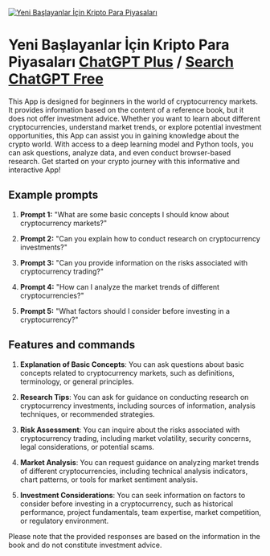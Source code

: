 
[![Yeni Başlayanlar İçin Kripto Para Piyasaları](https://files.oaiusercontent.com/file-Fia2ugkLX21eQcLvV8vTA08i?se=2123-10-17T10%3A48%3A25Z&sp=r&sv=2021-08-06&sr=b&rscc=max-age%3D31536000%2C%20immutable&rscd=attachment%3B%20filename%3Dd0d637e9-cd59-4d31-93fc-5a82f79b5787.png&sig=o/QwcEP6xwhaZ4XmoxmntZ8Ru26KjhjWHGdmK16dWAI%3D)](https://chat.openai.com/g/g-zxJIuV4m9-yeni-baslayanlar-icin-kripto-para-piyasalari)

# Yeni Başlayanlar İçin Kripto Para Piyasaları [ChatGPT Plus](https://chat.openai.com/g/g-zxJIuV4m9-yeni-baslayanlar-icin-kripto-para-piyasalari) / [Search ChatGPT Free](https://gptcall.net/index.html#/?search=Yeni%20Ba%C5%9Flayanlar%20%C4%B0%C3%A7in%20Kripto%20Para%20Piyasalar%C4%B1)

This App is designed for beginners in the world of cryptocurrency markets. It provides information based on the content of a reference book, but it does not offer investment advice. Whether you want to learn about different cryptocurrencies, understand market trends, or explore potential investment opportunities, this App can assist you in gaining knowledge about the crypto world. With access to a deep learning model and Python tools, you can ask questions, analyze data, and even conduct browser-based research. Get started on your crypto journey with this informative and interactive App!

## Example prompts

1. **Prompt 1:** "What are some basic concepts I should know about cryptocurrency markets?"

2. **Prompt 2:** "Can you explain how to conduct research on cryptocurrency investments?"

3. **Prompt 3:** "Can you provide information on the risks associated with cryptocurrency trading?"

4. **Prompt 4:** "How can I analyze the market trends of different cryptocurrencies?"

5. **Prompt 5:** "What factors should I consider before investing in a cryptocurrency?"

## Features and commands

1. **Explanation of Basic Concepts**: You can ask questions about basic concepts related to cryptocurrency markets, such as definitions, terminology, or general principles.

2. **Research Tips**: You can ask for guidance on conducting research on cryptocurrency investments, including sources of information, analysis techniques, or recommended strategies.

3. **Risk Assessment**: You can inquire about the risks associated with cryptocurrency trading, including market volatility, security concerns, legal considerations, or potential scams.

4. **Market Analysis**: You can request guidance on analyzing market trends of different cryptocurrencies, including technical analysis indicators, chart patterns, or tools for market sentiment analysis.

5. **Investment Considerations**: You can seek information on factors to consider before investing in a cryptocurrency, such as historical performance, project fundamentals, team expertise, market competition, or regulatory environment.

Please note that the provided responses are based on the information in the book and do not constitute investment advice.


